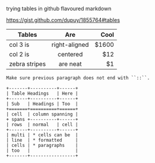 trying tables in github flavoured markdown

https://gist.github.com/dupuy/1855764#tables

| Tables        |      Are      |  Cool |
| ------------- |:-------------:| -----:|
| col 3 is      | right-aligned | $1600 |
| col 2 is      |    centered   |   $12 |
| zebra stripes |    are neat   |    $1 |


    Make sure previous paragraph does not end with ``::``.

    +-------+----------+------+
    | Table Headings   | Here |
    +-------+----------+------+
    | Sub   | Headings | Too  |
    +=======+==========+======+
    | cell  | column spanning |
    + spans +----------+------+
    | rows  | normal   | cell |
    +-------+----------+------+
    | multi | * cells can be  |
    | line  | * formatted     |
    | cells | * paragraphs    |
    | too   |                 |
    +-------+-----------------+
